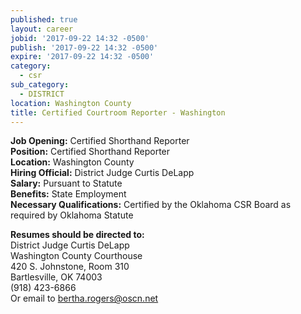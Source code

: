 ```yaml
---
published: true
layout: career
jobid: '2017-09-22 14:32 -0500'
publish: '2017-09-22 14:32 -0500'
expire: '2017-09-22 14:32 -0500'
category:
  - csr
sub_category:
  - DISTRICT
location: Washington County
title: Certified Courtroom Reporter - Washington
---
```

**Job Opening:** Certified Shorthand Reporter  
**Position:** Certified Shorthand Reporter  
**Location:** Washington County  
**Hiring Official:** District Judge Curtis DeLapp  
**Salary:** Pursuant to Statute  
**Benefits:** State Employment  
**Necessary Qualifications:** Certified by the Oklahoma CSR Board as required by Oklahoma Statute
 
**Resumes should be directed to:**   
District Judge Curtis DeLapp   
Washington County Courthouse  
420 S. Johnstone, Room 310  
Bartlesville, OK 74003  
(918) 423-6866  
Or email to [bertha.rogers@oscn.net](mailto:bertha.rogers@oscn.net)